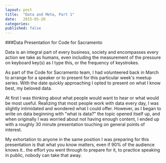 ```yaml
---
layout: post
title:  "Data and Meta, Part 1"
date:   2015-05-20
categories: 
published: false
---
```


###Data Presentation for Code for Sacramento

Data is an integral part of every business, society and encompasses every action we take as humans, even including the measurement of the pressure on keyboard key(s) as I type this, or the frequency of keystrokes.

As part of the Code for Sacramento team, I had volunteered back in March to arrange for a speaker or to present for this particular week's meetup series.  With the date quickly approaching I opted to present on what I know best, my beloved data.  

At first I was thinking about what people would want to hear or what would be most useful.  Realizing that most people work with data every day, I was slightly intimidated and wondered what I could offer.  However, as I began to write on data beginning with "what is data?" the topic opened itself up, and when originally I was worried about not having enough content, I ended up with a roughly 30 minute presentation touching on general points of interest.  

My exhortation to anyone in the same position I was preparing for this presentation is that what you know matters, even if 90% of the audience knows it.. the effort you went through to prepare for it, to practice speaking in public, nobody can take that away.